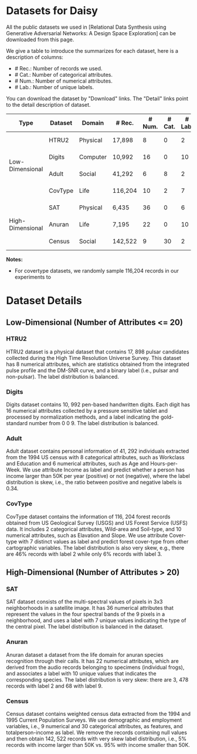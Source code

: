 # Datasets for Daisy 

All the public datasets we used in [Relational Data Synthesis using Generative Adversarial Networks: A Design Space Exploration] can be downloaded from this page.

We give a table to introduce the summarizes for each dataset, here is a description of columns:
- \# Rec.: Number of records we used.
- \# Cat.: Number of categorical attributes.
- \# Num.: Number of numerical attributes.
- \# Lab.: Number of unique labels.

You can download the dataset by "Download" links. The "Detail" links point to the detail description of dataset.

<table>
  <thead>
    <tr>
      <th>Type</th>
      <th>Dataset</th>
      <th>Domain</th>
      <th># Rec.</th>
      <th># Num.</th>
      <th># Cat.</th>
      <th># Lab.</th>
      <th>Skewness</th>
      <th></th>
    </tr>
  </thead>
  <tbody>
    <tr>
      <td rowspan=4>Low-Dimensional</td>
      <td>HTRU2</td>
      <td>Physical</td>
      <td>17,898</td>
      <td>8</td>
      <td>0</td>
      <td>2</td>
      <td>skew</td>
      <td><a href="http://archive.ics.uci.edu/ml/datasets/HTRU2">Download</a> | 
      <a href="#htru2">Detail</a></td>
    </tr>
    <tr>
      <td>Digits</td>
      <td>Computer</td>
      <td>10,992</td>
      <td>16</td>
      <td>0</td>
      <td>10</td>
      <td>balanced</td>
      <td><a href="https://archive.ics.uci.edu/ml/datasets/Pen-Based+Recognition+of+Handwritten+Digits">Download</a> | 
      <a href="#digits">Detail</a></td>
    </tr>
    <tr>
      <td>Adult</td>
      <td>Social</td>
      <td>41,292</td>
      <td>6</td>
      <td>8</td>
      <td>2</td>
      <td>skew</td>
      <td><a href=". https://archive.ics.uci.edu/ml/datasets/Adult">Download</a> | 
      <a href="#adult">Detail</a></td>
    </tr>
    <tr>
      <td>CovType</td>
      <td>Life</td>
      <td>116,204</td>
      <td>10</td>
      <td>2</td>
      <td>7</td>
      <td>skew</td>
      <td><a href=". http://archive.ics.uci.edu/ml/datasets/covertype">Download</a> | 
      <a href="#covtype">Detail</a></td>
    </tr>
    <tr>
      <td rowspan=3>High-Dimensional</td>
      <td>SAT</td>
      <td>Physical</td>
      <td>6,435</td>
      <td>36</td>
      <td>0</td>
      <td>6</td>
      <td>balanced</td>
      <td><a href="https://archive.ics.uci.edu/ml/datasets/Statlog+%28Landsat+Satellite%29">Download</a> | 
      <a href="#sat">Detail</a></td>
    </tr>
    <tr>
      <td>Anuran</td>
      <td>Life
      <td>7,195</td>
      <td>22</td>
      <td>0</td>
      <td>10</td>
      <td>skew</td>
      <td><a href="http://archive.ics.uci.edu/ml/datasets/Anuran+Calls+%28MFCCs%29">Download</a> | 
      <a href="#anuran">Detail</a></td>
    </tr>
    <tr>
      <td>Census</td>
      <td>Social</td>
      <td>142,522</td>
      <td>9</td>
      <td>30</td>
      <td>2</td>
      <td>skew</td>
      <td><a href="http://archive.ics.uci.edu/ml/datasets/Census-Income+(KDD)">Download</a> | 
      <a href="#census">Detail</a></td>
    </tr>
  </tbody>
</table>

**Notes:** 
- For covertype datasets, we randomly sample 116,204 records in our experiments to  

# Dataset Details

## Low-Dimensional (Number of Attributes <= 20)

### HTRU2
HTRU2 dataset is a physical dataset that contains 17, 898 pulsar candidates collected during the High Time Resolution Universe Survey. This dataset has 8 numerical attributes, which are statistics obtained from the integrated pulse profile and the DM-SNR curve, and a binary label (i.e., pulsar and non-pulsar). The label distribution is balanced.

### Digits
Digits dataset contains 10, 992 pen-based handwritten digits. Each digit has 16 numerical attributes collected by a pressure sensitive tablet and processed by normalization methods, and a label indicating the gold-standard number from 0 0 9. The label distribution is balanced.

### Adult
Adult dataset contains personal information of 41, 292 individuals extracted from the 1994 US census with 8 categorical attributes, such as Workclass and Education and 6 numerical attributes, such as Age and Hours-per-Week. We use attribute Income as label and predict whether a person has income larger than 50K per year (positive) or not
(negative), where the label distribution is skew, i.e., the ratio between positive and negative labels is 0.34.

### CovType
CovType dataset contains the information of 116, 204 forest records obtained from US Geological Survey (USGS) and US Forest Service (USFS) data. It includes 2 categorical attributes, Wild-area and Soil-type, and 10 numerical attributes, such as Elavation and Slope. We use attribute Cover-type with 7 distinct values as label and predict forest cover-type from other cartographic variables. The label distribution is also very skew, e.g., there are 46% records with label 2 while only 6% records with label 3.

## High-Dimensional (Number of Attributes > 20)

### SAT
SAT dataset consists of the multi-spectral values of pixels in 3x3 neighborhoods in a satellite image. It has 36 numerical attributes that represent the values in the four spectral bands of the 9 pixels in a neighborhood, and uses a label with 7 unique values indicating the type of the central pixel. The label distribution is balanced in the dataset.

### Anuran
Anuran dataset a dataset from the life domain for anuran species recognition through their calls. It has 22 numerical attributes, which are derived from the audio records belonging to specimens (individual frogs), and associates a label with 10 unique values that indicates the corresponding species. The label distribution is very skew: there are 3, 478 records with label 2 and 68 with label 9.

### Census
Census dataset contains weighted census data extracted from the 1994 and 1995 Current Population Surveys. We use demographic and employment variables, i.e., 9 numerical and 30 categorical attributes, as features, and totalperson-income as label. We remove the records containing null values and then obtain 142, 522 records with very skew label distribution, i.e., 5% records with income larger than 50K vs. 95% with income smaller than 50K.
